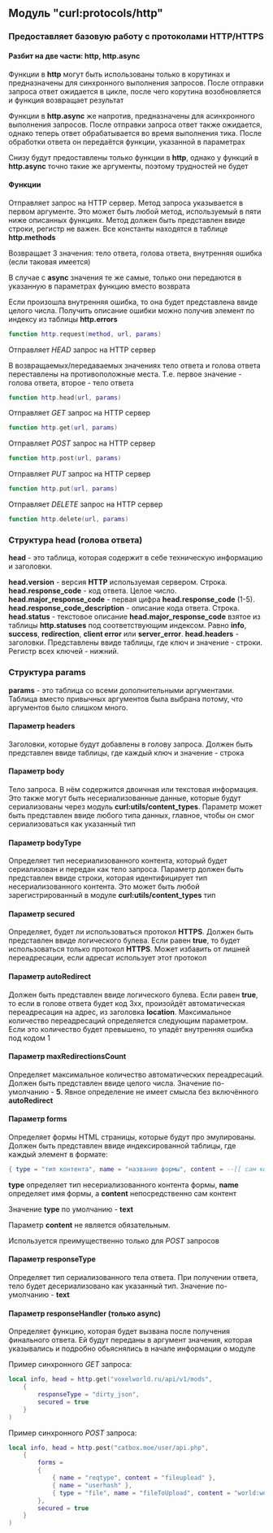 ## Модуль "curl:protocols/http"

### Предоставляет базовую работу с протоколами HTTP/HTTPS

#### Разбит на две части: http, http.async
Функции в **http** могут быть использованы только в корутинах и предназначены для синхронного выполнения запросов. После отправки запроса ответ ожидается в цикле, после чего корутина возобновляется и функция возвращает результат

Функции в **http.async** же напротив, предназначены для асинхронного выполнения запросов. После отправки запроса ответ также ожидается, однако теперь ответ обрабатывается во время выполнения тика. После обработки ответа он передаётся функции, указанной в параметрах

Снизу будут предоставлены только функции в **http**, однако у функций в **http.async** точно такие же аргументы, поэтому трудностей не будет

#### Функции

Отправляет запрос на HTTP сервер. Метод запроса указывается в первом аргументе. Это может быть любой метод, используемый в пяти ниже описанных функциях. Метод должен быть представлен ввиде строки, регистр не важен. Все константы находятся в таблице **http.methods**

Возвращает 3 значения: тело ответа, голова ответа, внутренняя ошибка (если таковая имеется)

В случае с **async** значения те же самые, только они передаются в указанную в параметрах функцию вместо возврата

Если произошла внутренняя ошибка, то она будет представлена ввиде целого числа. Получить описание ошибки можно получив элемент по индексу из таблицы **http.errors**
```lua
function http.request(method, url, params)
```

Отправляет *HEAD* запрос на HTTP сервер

В возвращаемых/передаваемых значениях тело ответа и голова ответа переставлены на противоположные места. Т.е. первое значение - голова ответа, второе - тело ответа
```lua
function http.head(url, params)
```

Отправляет *GET* запрос на HTTP сервер
```lua
function http.get(url, params)
```

Отправляет *POST* запрос на HTTP сервер
```lua
function http.post(url, params)
```

Отправляет *PUT* запрос на HTTP сервер
```lua
function http.put(url, params)
```

Отправляет *DELETE* запрос на HTTP сервер
```lua
function http.delete(url, params)
```

### Структура head (голова ответа)

**head** - это таблица, которая содержит в себе техническую информацию и заголовки. 

**head.version** - версия **HTTP** используемая сервером. Строка.
**head.response_code** - код ответа. Целое число.
**head.major_response_code** - первая цифра **head.response_code** (1-5).
**head.response_code_description** - описание кода ответа. Строка.
**head.status** - текстовое описание **head.major_response_code** взятое из таблицы **http.statuses** под соответствующим индексом. Равно **info**, **success**, **redirection**, **client error** или **server_error**.
**head.headers** - заголовки. Представлены ввиде таблицы, где ключ и значение - строки. Регистр всех ключей - нижний.

### Структура params

**params** - это таблица со всеми дополнительными аргументами. Таблица вместо привычных аргументов была выбрана потому, что аргументов было слишком много.

#### Параметр **headers**
Заголовки, которые будут добавлены в голову запроса. Должен быть представлен ввиде таблицы, где каждый ключ и значение - строка

#### Параметр **body**
Тело запроса. В нём содержится двоичная или текстовая информация. Это также могут быть несериализованные данные, которые будут сериализованы через модуль **curl:utils/content_types**. Параметр может быть представлен ввиде любого типа данных, главное, чтобы он смог сериализоваться как указанный тип

#### Параметр **bodyType**
Определяет тип несериализованного контента, который будет сериализован и передан как тело запроса. Параметр должен быть представлен ввиде строки, которая идентифицирует тип несериализованного контента. Это может быть любой зарегистрированный в модуле **curl:utils/content_types** тип

#### Параметр **secured**
Определяет, будет ли использоваться протокол **HTTPS**. Должен быть представлен ввиде логического булева. Если равен **true**, то будет использоваться только протокол **HTTPS**. Может избавить от лишней переадресации, если адресат использует этот протокол

#### Параметр **autoRedirect**
Должен быть представлен ввиде логического булева. Если равен **true**, то если в голове ответа будет код 3xx, произойдёт автоматическая переадресация на адрес, из заголовка **location**. Максимальное количество переадресаций определяется следующим параметром. Если это количество будет превышено, то упадёт внутренняя ошибка под кодом 1


#### Параметр **maxRedirectionsCount**
Определяет максимальное количество автоматических переадресаций. Должен быть представлен ввиде целого числа. Значение по-умолчанию - **5**. Явное определение не имеет смысла без включённого **autoRedirect**

#### Параметр **forms**
Определяет формы HTML страницы, которые будут про эмулированы. Должен быть представлен ввиде индексированной таблицы, где каждый элемент в формате:

```lua
{ type = "тип контента", name = "название формы", content = --[[ сам контент --]] }
```

**type** определяет тип несериализованного контента формы, **name** определяет имя формы, а **content** непосредственно сам контент

Значение **type** по умолчанию - **text**

Параметр **content** не является обязательным.

Используется преимущественно только для *POST* запросов


#### Параметр **responseType**
Определяет тип сериализованного тела ответа. При получении ответа, тело будет десериализовано как указанный тип. Значение по-умолчанию - **text**


#### Параметр **responseHandler** (только **async**)
Определяет функцию, которая будет вызвана после получения финального ответа. Ей будут переданы в аргумент значения, которая указывались и подробно обьяснялись в начале информации о модуле

Пример синхронного *GET* запроса:
```lua
local info, head = http.get("voxelworld.ru/api/v1/mods",
	{
		responseType = "dirty_json",
		secured = true
	}
)
```

Пример синхронного *POST* запроса:
```lua
local info, head = http.post("catbox.moe/user/api.php",
	{
		forms =
		{
			{ name = "reqtype", content = "fileupload" },
			{ name = "userhash" },
			{ type = "file", name = "fileToUpload", content = "world:world.json" }
		},
		secured = true
	}
)
```